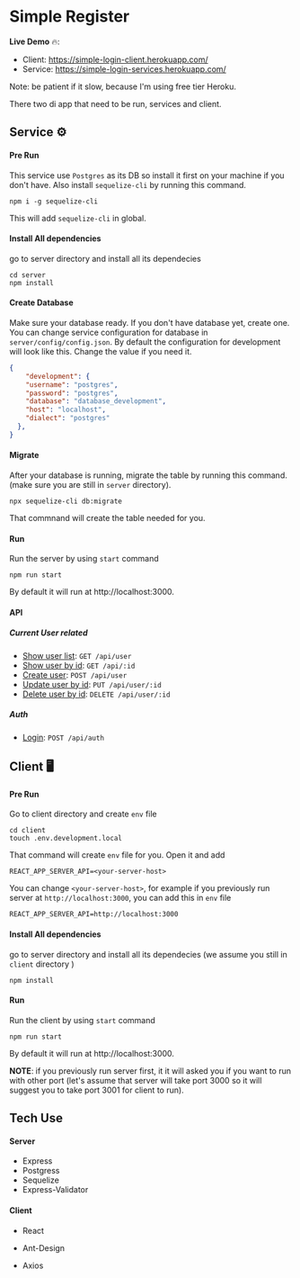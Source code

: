 # Simple Register

**Live Demo** 🔥: 

- Client: https://simple-login-client.herokuapp.com/
- Service: https://simple-login-services.herokuapp.com/

Note: be patient if it slow, because I'm using free tier Heroku.


There two di app that need to be run, services and client.

## Service ⚙️

#### Pre Run

This service use  `Postgres` as its DB so install it first on your machine if you don't have. Also install `sequelize-cli` by running this command.

```shell
npm i -g sequelize-cli
```

This will add `sequelize-cli` in global.



#### Install All dependencies

go to server directory and install all its dependecies

```shell
cd server
npm install
```



#### Create Database

Make sure your database ready. If you don't have database yet, create one. You can change service configuration for database in `server/config/config.json`. By default the configuration for development will look like this. Change the value if you need it.

```json
{
	"development": {
    "username": "postgres",
    "password": "postgres",
    "database": "database_development",
    "host": "localhost",
    "dialect": "postgres"
  },
}
```



#### Migrate

After your database is running, migrate the table by running this command. (make sure you are still in `server` directory). 

```shell
npx sequelize-cli db:migrate
```

That commnand will create the table needed for you.



#### Run

Run the server by using `start` command

```shell
npm run start
```

By default it will run at http://localhost:3000.



#### API

##### Current User related

- [Show user list](docs/user/get-all.md): `GET /api/user`
- [Show user by id](docs/user/get-by-id.md): `GET /api/:id`
- [Create user](docs/user/create.md): `POST /api/user`
- [Update user by id](docs/user/update.md):  `PUT /api/user/:id`
- [Delete user by id](docs/user/delete.md): `DELETE /api/user/:id`

##### Auth

- [Login](docs/auth/login.md): `POST /api/auth`



## Client 🖥

#### Pre Run

Go to client directory and create `env` file

```shell
cd client
touch .env.development.local
```

That command will create `env` file for you. Open it and add

```shell
REACT_APP_SERVER_API=<your-server-host>
```

You can change `<your-server-host>`, for example if you previously run server at `http://localhost:3000`, you can add this in `env` file

```
REACT_APP_SERVER_API=http://localhost:3000
```



#### Install All dependencies

go to server directory and install all its dependecies (we assume you still in `client` directory )

```shell
npm install
```



#### Run

Run the client by using `start` command

```shell
npm run start
```

By default it will run at http://localhost:3000. 

**NOTE**: if you previously run server first, it it will asked you if you want to run with other port (let's assume that server will take port 3000 so it will suggest you to take port 3001 for client to run).



## Tech Use

#### Server

- Express
- Postgress
- Sequelize
- Express-Validator



#### Client

- React

- Ant-Design

- Axios

  

